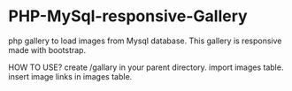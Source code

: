 # PHP-MySql-responsive-Gallery
php gallery to load images from Mysql database. This gallery is responsive made with bootstrap.

HOW TO USE?
create /gallary in your parent directory.
import images table. 
insert image links in images table.
